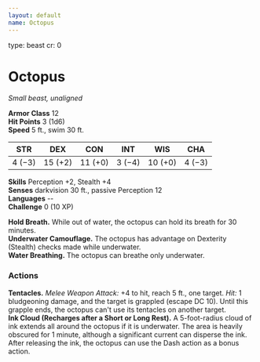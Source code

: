 ```yaml
---
layout: default
name: Octopus
---
```

type: beast
cr: 0

# Octopus 
_Small beast, unaligned_

**Armor Class** 12    
**Hit Points** 3 (1d6)    
**Speed** 5 ft., swim 30 ft. 

| STR     | DEX     | CON     | INT     | WIS     | CHA     |
|---------|---------|---------|---------|---------|---------|
| 4 (−3)  | 15 (+2) | 11 (+0) | 3 (−4)  | 10 (+0) | 4 (−3)  |  

**Skills** Perception +2, Stealth +4    
**Senses** darkvision 30 ft., passive Perception 12    
**Languages** --    
**Challenge** 0 (10 XP) 

**Hold Breath.** While out of water, the octopus can hold its breath for 30 minutes.    
**Underwater Camouflage.** The octopus has advantage on Dexterity (Stealth) checks made while underwater.    
**Water Breathing.** The octopus can breathe only underwater. 

### Actions 
**Tentacles.** _Melee Weapon Attack:_ +4 to hit, reach 5 ft., one target. _Hit:_ 1 bludgeoning damage, and the target is grappled (escape DC 10). Until this grapple ends, the octopus can't use its tentacles on another target.    
**Ink Cloud (Recharges after a Short or Long Rest).** A 5-foot-radius cloud of ink extends all around the octopus if it is underwater. The area is heavily obscured for 1 minute, although a significant current can disperse the ink. After releasing the ink, the octopus can use the Dash action as a bonus action. 